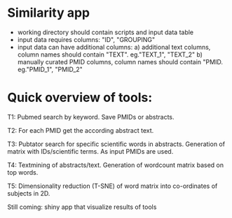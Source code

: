 # Similarity app

- working directory should contain scripts and input data table 
- input data requires columns: "ID", "GROUPING"
- input data can have additional columns: a) additional text columns, column names should contain "TEXT". eg."TEXT_1", "TEXT_2"
                                         b) manually curated PMID columns, column names should contain "PMID. eg."PMID_1", "PMID_2" 

# Quick overview of tools:
 T1: Pubmed search by keyword. Save PMIDs or abstracts.

 T2: For each PMID get the according abstract text.

 T3: Pubtator search for specific scientific words in abstracts. Generation of matrix with IDs/scientific terms. As input PMIDs are used.

 T4: Textmining of abstracts/text. Generation of wordcount matrix based on top words. 

 T5: Dimensionality reduction (T-SNE) of word matrix into co-ordinates of subjects in 2D.

 Still coming: shiny app that visualize results of tools
